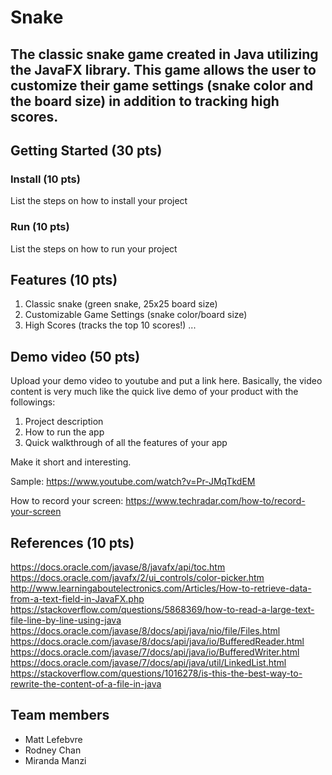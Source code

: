 # Snake

## The classic snake game created in Java utilizing the JavaFX library. This game allows the user to customize their game settings (snake color and the board size) in addition to tracking high scores.

## Getting Started (30 pts)
### Install (10 pts)
List the steps on how to install your project
### Run (10 pts)
List the steps on how to run your project

## Features (10 pts)
1. Classic snake (green snake, 25x25 board size)
2. Customizable Game Settings (snake color/board size)
3. High Scores (tracks the top 10 scores!)
...

## Demo video (50 pts)

Upload your demo video to youtube and put a link here. Basically, the video content is very much like the quick live demo of your product with the followings:
1. Project description
2. How to run the app
3. Quick walkthrough of all the features of your app

Make it short and interesting.

Sample: https://www.youtube.com/watch?v=Pr-JMqTkdEM

How to record your screen: https://www.techradar.com/how-to/record-your-screen

## References (10 pts)
https://docs.oracle.com/javase/8/javafx/api/toc.htm
https://docs.oracle.com/javafx/2/ui_controls/color-picker.htm
http://www.learningaboutelectronics.com/Articles/How-to-retrieve-data-from-a-text-field-in-JavaFX.php
https://stackoverflow.com/questions/5868369/how-to-read-a-large-text-file-line-by-line-using-java
https://docs.oracle.com/javase/8/docs/api/java/nio/file/Files.html
https://docs.oracle.com/javase/8/docs/api/java/io/BufferedReader.html
https://docs.oracle.com/javase/7/docs/api/java/io/BufferedWriter.html
https://docs.oracle.com/javase/7/docs/api/java/util/LinkedList.html
https://stackoverflow.com/questions/1016278/is-this-the-best-way-to-rewrite-the-content-of-a-file-in-java

## Team members
* Matt Lefebvre
* Rodney Chan
* Miranda Manzi